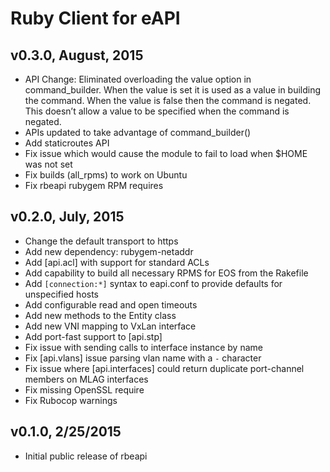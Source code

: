 Ruby Client for eAPI
====================

## v0.3.0, August, 2015

- API Change: Eliminated overloading the value option in command_builder. When
  the value is set it is used as a value in building the command. When the value
  is false then the command is negated. This doesn’t allow a value to be
  specified when the command is negated.
- APIs updated to take advantage of command_builder()
- Add staticroutes API
- Fix issue which would cause the module to fail to load when $HOME was not set
- Fix builds (all_rpms) to work on Ubuntu
- Fix rbeapi rubygem RPM requires

## v0.2.0, July, 2015

- Change the default transport to https
- Add new dependency: rubygem-netaddr
- Add [api.acl] with support for standard ACLs
- Add capability to build all necessary RPMS for EOS from the Rakefile
- Add `[connection:*]` syntax to eapi.conf to provide defaults for unspecified hosts
- Add configurable read and open timeouts
- Add new methods to the Entity class
- Add new VNI mapping to VxLan interface
- Add port-fast support to [api.stp]
- Fix issue with sending calls to interface instance by name
- Fix [api.vlans] issue parsing vlan name with a `-` character
- Fix issue where [api.interfaces] could return duplicate port-channel members on MLAG interfaces
- Fix missing OpenSSL require
- Fix Rubocop warnings


## v0.1.0, 2/25/2015

- Initial public release of rbeapi
